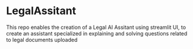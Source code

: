 # LegalAssitant
This repo enables the creation of a Legal AI Assitant using streamlit UI, to create an assistant specialized in explaining and solving questions related to legal documents uploaded
